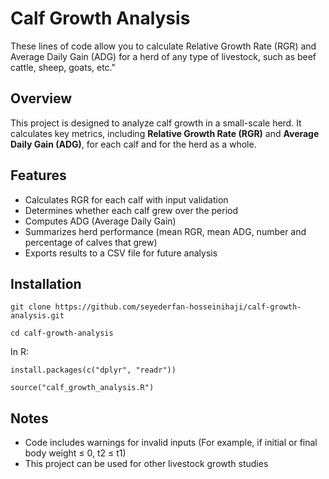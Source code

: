 # Calf Growth Analysis

These lines of code allow you to calculate Relative Growth Rate (RGR) and Average Daily Gain (ADG) for a herd of any type of livestock, such as beef cattle, sheep, goats, etc."

## Overview

This project is designed to analyze calf growth in a small-scale herd. It calculates key metrics, including **Relative Growth Rate (RGR)** and **Average Daily Gain (ADG)**, for each calf and for the herd as a whole.

## Features

-   Calculates RGR for each calf with input validation
-   Determines whether each calf grew over the period
-   Computes ADG (Average Daily Gain)
-   Summarizes herd performance (mean RGR, mean ADG, number and percentage of calves that grew)
-   Exports results to a CSV file for future analysis

## Installation

`git clone https://github.com/seyederfan-hosseinihaji/calf-growth-analysis.git`

`cd calf-growth-analysis`

In R:

`install.packages(c("dplyr", "readr"))`

`source("calf_growth_analysis.R")`

## Notes

-   Code includes warnings for invalid inputs (For example, if initial or final body weight ≤ 0, t2 ≤ t1)
-   This project can be used for other livestock growth studies
